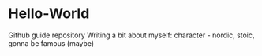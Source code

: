 # Hello-World
Github guide repository
Writing a bit about myself: character - nordic, stoic, gonna be famous (maybe)
